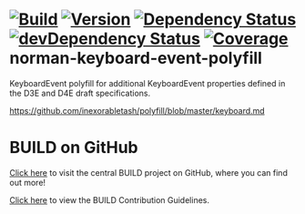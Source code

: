 [![Build](https://img.shields.io/travis/sapbuild/KeyBoardEventPolyfill.svg?style=flat-square)](http://travis-ci.org/sapbuild/KeyBoardEventPolyfill)
[![Version](https://img.shields.io/npm/v/norman-keyboard-event-polyfill.svg?style=flat-square)](https://npmjs.org/package/norman-keyboard-event-polyfill)
[![Dependency Status](https://david-dm.org/sapbuild/KeyBoardEventPolyfill.svg)](https://david-dm.org/sapbuild/KeyBoardEventPolyfill)
[![devDependency Status](https://david-dm.org/sapbuild/KeyBoardEventPolyfill/dev-status.svg)](https://david-dm.org/sapbuild/KeyBoardEventPolyfill#info=devDependencies)
[![Coverage](https://img.shields.io/coveralls/sapbuild/KeyBoardEventPolyfill/master.svg?style=flat-square)](https://coveralls.io/r/sapbuild/KeyBoardEventPolyfill?branch=master)
norman-keyboard-event-polyfill
==============================

KeyboardEvent polyfill for additional KeyboardEvent properties defined in the D3E and D4E draft specifications.

https://github.com/inexorabletash/polyfill/blob/master/keyboard.md

# BUILD on GitHub

[Click here](https://github.com/SAP/BUILD) to visit the central BUILD project on GitHub, where you can find out more!

[Click here](https://github.com/SAP/BUILD/blob/master/Contributing.md) to view the BUILD Contribution Guidelines. 


